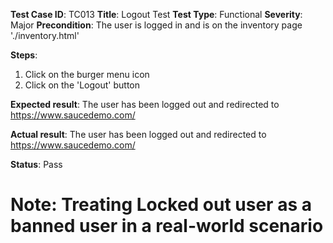 **Test Case ID**: TC013
**Title**: Logout Test
**Test Type**: Functional
**Severity**: Major
**Precondition**: The user is logged in and is on the inventory page './inventory.html'

**Steps**:
1. Click on the burger menu icon
2. Click on the 'Logout' button

**Expected result**: The user has been logged out and redirected to https://www.saucedemo.com/

**Actual result**: The user has been logged out and redirected to https://www.saucedemo.com/

**Status**: Pass

# Note: Treating Locked out user as a banned user in a real-world scenario